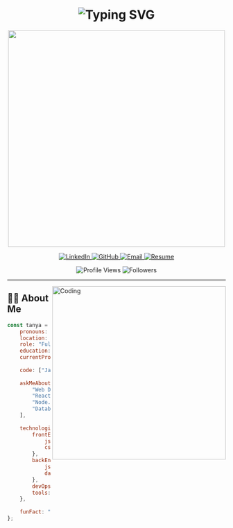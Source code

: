 <h1 align="center">
  <img src="https://readme-typing-svg.demolab.com?font=Fira+Code&weight=700&size=35&duration=3000&pause=500&color=00D9FF&center=true&vCenter=true&width=600&lines=Hi+%F0%9F%91%8B+I'm+Tanya+Bhatnagar;Full+Stack+Developer;Problem+Solver+%7C+Tech+Enthusiast;Building+Scalable+Applications" alt="Typing SVG" />
</h1>

<div align="center">
  <img src="https://user-images.githubusercontent.com/74038190/225813708-98b745f2-7d22-48cf-9150-083f1b00d6c9.gif" width="500">
</div>

<p align="center">
  <a href="https://www.linkedin.com/in/tanya-bhatnagar-763726261/" target="_blank">
    <img src="https://img.shields.io/badge/LinkedIn-%230077B5.svg?style=for-the-badge&logo=linkedin&logoColor=white" alt="LinkedIn"/>
  </a>
  <a href="https://github.com/tanya-bhatnagar" target="_blank">
    <img src="https://img.shields.io/badge/GitHub-%23121011.svg?style=for-the-badge&logo=github&logoColor=white" alt="GitHub"/>
  </a>
  <a href="mailto:tanyabhatnagar022003@gmail.com">
    <img src="https://img.shields.io/badge/Gmail-D14836?style=for-the-badge&logo=gmail&logoColor=white" alt="Email"/>
  </a>
  <a href="#" target="_blank">
    <img src="https://img.shields.io/badge/Resume-4285F4?style=for-the-badge&logo=google-drive&logoColor=white" alt="Resume"/>
  </a>
</p>

<div align="center">
  <img src="https://komarev.com/ghpvc/?username=tanya-bhatnagar&label=Profile%20Views&color=brightgreen&style=for-the-badge" alt="Profile Views" />
  <img src="https://img.shields.io/github/followers/tanya-bhatnagar?label=Followers&style=for-the-badge&color=blue" alt="Followers"/>
</div>

---

<img align="right" alt="Coding" width="400" src="https://user-images.githubusercontent.com/74038190/229223263-cf2e4b07-2615-4f87-9c38-e37600f8381a.gif">

## 👩‍💻 About Me

```javascript
const tanya = {
    pronouns: "She" | "Her",
    location: "India 🇮🇳",
    role: "Full Stack Developer",
    education: "Computer Science Student",
    currentProject: "JobBloom",
    
    code: ["JavaScript", "HTML5", "CSS3", "SQL"],
    
    askMeAbout: [
        "Web Development",
        "React.js",
        "Node.js",
        "Database Design"
    ],
    
    technologies: {
        frontEnd: {
            js: ["React.js"],
            css: ["Tailwind CSS", "Bootstrap"]
        },
        backEnd: {
            js: ["Node.js", "Express.js"],
            database: ["MongoDB", "MySQL"]
        },
        devOps: ["Git", "GitHub"],
        tools: ["VS Code", "Postman"]
    },
    
    funFact: "I debug with console.log() 🤓"
};
